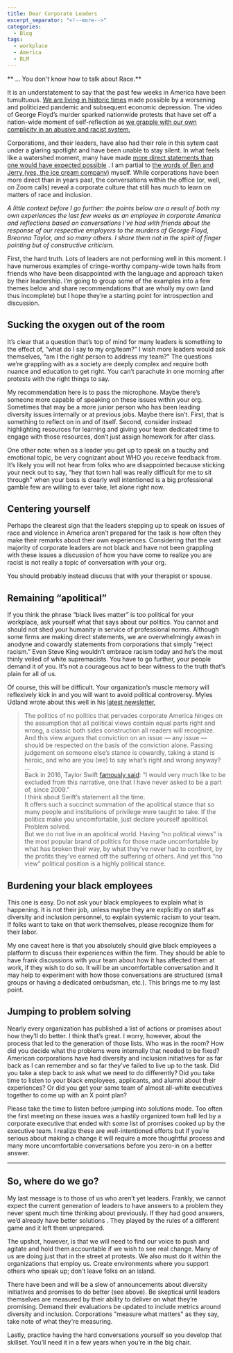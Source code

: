 ```yaml
---
title: Dear Corporate Leaders
excerpt_separator: "<!--more-->"
categories:
  - Blog
tags:
  - workplace
  - America
  - BLM
---
```


** ... You don't know how to talk about Race.**  

It is an understatement to say that the past few weeks in America have been tumultuous.  [We are living in historic times](https://www.theatlantic.com/politics/archive/2020/06/todays-protest-movements-are-as-big-as-the-1960s/613207/)  made possible by a worsening and politicized pandemic and subsequent economic depression. The video of George Floyd’s murder sparked nationwide protests that have set off a nation-wide moment of self-reflection as  [we grapple with our own complicity in an abusive and racist system.](https://www.nytimes.com/2020/06/05/books/antiracism-books-race-racism.html)

Corporations, and their leaders, have also had their role in this sytem cast under a glaring spotlight and have been unable to stay silent. In what feels like a watershed moment, many have made  [more direct statements than one would have expected possible](https://www.nytimes.com/2020/05/31/business/media/companies-marketing-black-lives-matter-george-floyd.html) . I am partial to  [the words of Ben and Jerry (yes, the ice cream company)](https://www.benjerry.com/about-us/media-center/dismantle-white-supremacy) myself. While corporations have been more direct than in years past, the conversations within the office (or, well, on Zoom calls) reveal a corporate culture that still has much to learn on matters of race and inclusion.

*A little context before I go further: the points below are a result of both my own experiences the last few weeks as an employee in corporate America and reflections based on conversations I’ve had with friends about the response of our respective employers to the murders of George Floyd, Breonna Taylor, and so many others. I share them not in the spirit of finger pointing but of constructive criticism.*

First, the hard truth. Lots of leaders are not performing well in this moment. I have numerous examples of cringe-worthy company-wide town halls from friends who have been disappointed with the language and approach taken by their leadership. I’m going to group some of the examples into a few themes below and share recommendations that are wholly my own (and thus incomplete) but I hope they’re a starting point for introspection and discussion.

## Sucking the oxygen out of the room

It’s clear that a question that’s top of mind for many leaders is something to the effect of, “what do I say to my org/team?” I wish more leaders would ask themselves, “am I the right person to address my team?” The questions we’re grappling with as a society are deeply complex and require both nuance and education to get right. You can’t parachute in one morning after protests with the right things to say.

My recommendation here is to pass the microphone. Maybe there’s someone more capable of speaking on these issues within your org. Sometimes that may be a more junior person who has been leading diversity issues internally or at previous jobs. Maybe there isn’t. First, that is something to reflect on in and of itself. Second, consider instead highlighting resources for learning and giving your team dedicated time to engage with those resources, don’t just assign homework for after class.

One other note: when as a leader you get up to speak on a touchy and emotional topic, be very cognizant about WHO you receive feedback from. It’s likely you will not hear from folks who are disappointed because sticking your neck out to say, “hey that town hall was really difficult for me to sit through" when your boss is clearly well intentioned is a big professional gamble few are willing to ever take, let alone right now.

## Centering yourself

Perhaps the clearest sign that the leaders stepping up to speak on issues of race and violence in America aren’t prepared for the task is how often they make their remarks about their own experiences. Considering that the vast majority of corporate leaders are not black and have not been grappling with these issues a discussion of how you have come to realize you are racist is not really a topic of conversation with your org.

You should probably instead discuss that with your therapist or spouse.

## Remaining “apolitical”

If you think the phrase “black lives matter” is too political for your workplace, ask yourself what that says about our politics. You cannot and should not shed your humanity in service of professional norms. Although some firms are making direct statements, we are overwhelmingly awash in anodyne and cowardly statements from corporations that simply “reject racism.” Even Steve King wouldn’t embrace racism today and he’s the most thinly veiled of white supremacists. You have to go further, your people demand it of you. It’s not a courageous act to bear witness to the truth that’s plain for all of us.

Of course, this will be difficult. Your organization’s muscle memory will reflexively kick in and you will want to avoid political controversy. Myles Udland wrote about this well in his [latest newsletter](https://mylesudland.substack.com/p/corporate-americas-politics-of-no),

>The politics of no politics that pervades corporate America hinges on the assumption that all political views contain equal parts right and wrong, a classic both sides construction all readers will recognize. And this view argues that conviction on an issue — any issue — should be respected on the basis of the conviction alone. Passing judgement on someone else’s stance is cowardly, taking a stand is heroic, and who are you (we) to say what’s right and wrong anyway?  
…  
Back in 2016, Taylor Swift [famously said](https://www.buzzfeed.com/sarahburton/taylor-swifts-i-would-very-much-like-to-be-excluded-from-thi): “I would very much like to be excluded from this narrative, one that I have never asked to be a part of, since 2009.”  
I think about Swift’s statement all the time.  
It offers such a succinct summation of the apolitical stance that so many people and institutions of privilege were taught to take. If the politics make you uncomfortable, just declare yourself apolitical. Problem solved.  
But we do not live in an apolitical world. Having “no political views” is the most popular brand of politics for those made uncomfortable by what has broken their way, by what they’ve never had to confront, by the profits they’ve earned off the suffering of others. And yet this “no view” political position is a highly political stance.

## Burdening your black employees

This one is easy. Do not ask your black employees to explain what is happening. It is not their job, unless maybe they are explicitly on staff as diversity and inclusion personnel, to explain systemic racism to your team. If folks want to take on that work themselves, please recognize them for their labor.

My one caveat here is that you absolutely should give black employees a platform to discuss their experiences within the firm. They should be able to have frank discussions with your team about how it has affected them at work, if they wish to do so. It will be an uncomfortable conversation and it may help to experiment with how those conversations are structured (small groups or having a dedicated ombudsman, etc.). This brings me to my last point.

## Jumping to problem solving

Nearly every organization has published a list of actions or promises about how they’ll do better. I think that’s great. I worry, however, about the process that led to the generation of those lists. Who was in the room? How did you decide what the problems were internally that needed to be fixed? American corporations have had diversity and inclusion initiatives for as far back as I can remember and so far they’ve failed to live up to the task. Did you take a step back to ask what we need to do differently? Did you take time to listen to your black employees, applicants, and alumni about their experiences? Or did you get your same team of almost all-white executives together to come up with an X point plan?

Please take the time to listen before jumping into solutions mode. Too often the first meeting on these issues was a hastily organized town hall led by a corporate executive that ended with some list of promises cooked up by the executive team. I realize these are well-intentioned efforts but if you’re serious about making a change it will require a more thoughtful process and many more uncomfortable conversations before you zero-in on a better answer.

--------

## So, where do we go?

My last message is to those of us who aren’t yet leaders. Frankly, we cannot expect the current generation of leaders to have answers to a problem they never spent much time thinking about previously. If they had good answers, we’d already have better solutions . They played by the rules of a different game and it left them unprepared.

The upshot, however, is that we will need to find our voice to push and agitate and hold them accountable if we wish to see real change. Many of us are doing just that in the street at protests. We also must do it within the organizations that employ us. Create environments where you support others who speak up; don’t leave folks on an island.

There have been and will be a slew of announcements about diversity initiatives and promises to do better (see above). Be skeptical until leaders themselves are measured by their ability to deliver on what they’re promising. Demand their evaluations be updated to include metrics around diversity and inclusion. Corporations "measure what matters" as they say, take note of what they're measuring.

Lastly, practice having the hard conversations yourself so you develop that skillset. You’ll need it in a few years when you’re in the big chair.
